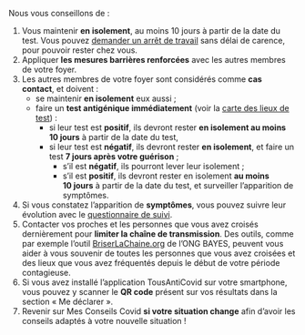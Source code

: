 Nous vous conseillons de :

1. Vous maintenir **en isolement**, au moins 10 jours à partir de la date du test. Vous pouvez [demander un arrêt de travail](https://declare.ameli.fr/isolement/conditions) sans délai de carence, pour pouvoir rester chez vous.
2. Appliquer **les mesures barrières renforcées** avec les autres membres de votre foyer.
3. Les autres membres de votre foyer sont considérés comme **cas contact**, et doivent :
    - se maintenir **en isolement** eux aussi ;
    - faire un **test antigénique immédiatement** (voir la <a href="#conseils-depistage" class="lien-depistage">carte des lieux de test</a>) :
        - si leur test est **positif**, ils devront rester **en isolement au moins 10 jours** à partir de la date du test,
        - si leur test est **négatif**, ils devront rester **en isolement**, et faire un test **7 jours après votre guérison** ;
            * s’il est **négatif**, ils pourront lever leur isolement ;
            * s’il est **positif**, ils devront rester en isolement **au moins 10 jours** à partir de la date du test, et surveiller l’apparition de symptômes.
4. Si vous constatez l’apparition de **symptômes**, vous pouvez suivre leur évolution avec le [questionnaire de suivi](#suivisymptomes).
5. Contacter vos proches et les personnes que vous avez croisés dernièrement pour **limiter la chaîne de transmission**. Des outils, comme par exemple l’outil [BriserLaChaine.org](https://www.briserlachaine.org/statut) de l’ONG BAYES, peuvent vous aider à vous souvenir de toutes les personnes que vous avez croisées et des lieux que vous avez fréquentés depuis le début de votre période contagieuse.
6. Si vous avez installé l’application TousAntiCovid sur votre smartphone, vous pouvez y scanner le **QR code** présent sur vos résultats dans la section « Me déclarer ».
7. Revenir sur Mes Conseils Covid **si votre situation change** afin d’avoir les conseils adaptés à votre nouvelle situation !
